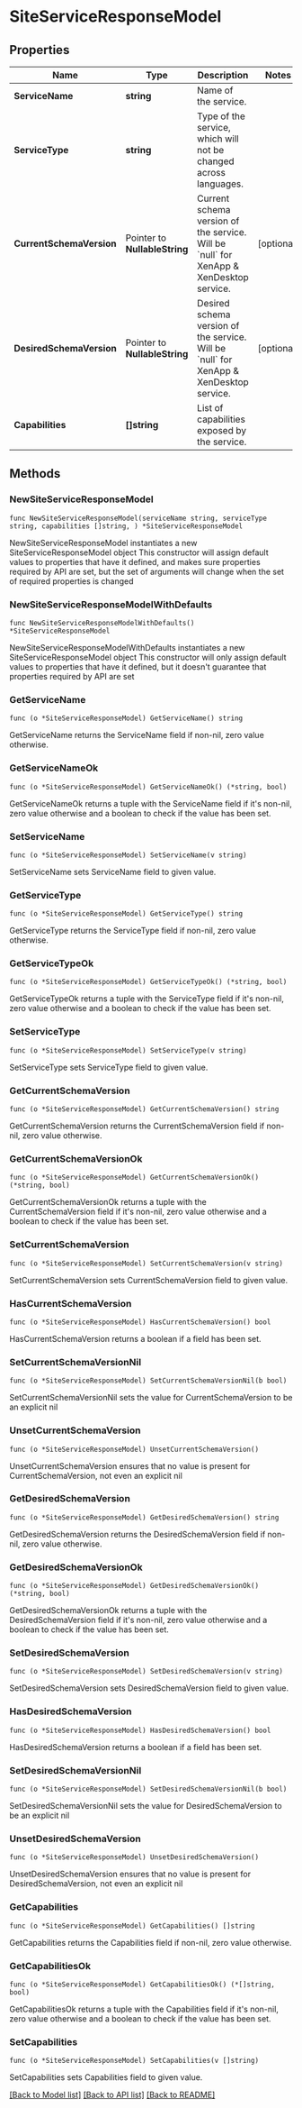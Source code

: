 # SiteServiceResponseModel

## Properties

Name | Type | Description | Notes
------------ | ------------- | ------------- | -------------
**ServiceName** | **string** | Name of the service. | 
**ServiceType** | **string** | Type of the service, which will not be changed across languages. | 
**CurrentSchemaVersion** | Pointer to **NullableString** | Current schema version of the service. Will be &#x60;null&#x60; for XenApp &amp; XenDesktop service. | [optional] 
**DesiredSchemaVersion** | Pointer to **NullableString** | Desired schema version of the service. Will be &#x60;null&#x60; for XenApp &amp; XenDesktop service. | [optional] 
**Capabilities** | **[]string** | List of capabilities exposed by the service. | 

## Methods

### NewSiteServiceResponseModel

`func NewSiteServiceResponseModel(serviceName string, serviceType string, capabilities []string, ) *SiteServiceResponseModel`

NewSiteServiceResponseModel instantiates a new SiteServiceResponseModel object
This constructor will assign default values to properties that have it defined,
and makes sure properties required by API are set, but the set of arguments
will change when the set of required properties is changed

### NewSiteServiceResponseModelWithDefaults

`func NewSiteServiceResponseModelWithDefaults() *SiteServiceResponseModel`

NewSiteServiceResponseModelWithDefaults instantiates a new SiteServiceResponseModel object
This constructor will only assign default values to properties that have it defined,
but it doesn't guarantee that properties required by API are set

### GetServiceName

`func (o *SiteServiceResponseModel) GetServiceName() string`

GetServiceName returns the ServiceName field if non-nil, zero value otherwise.

### GetServiceNameOk

`func (o *SiteServiceResponseModel) GetServiceNameOk() (*string, bool)`

GetServiceNameOk returns a tuple with the ServiceName field if it's non-nil, zero value otherwise
and a boolean to check if the value has been set.

### SetServiceName

`func (o *SiteServiceResponseModel) SetServiceName(v string)`

SetServiceName sets ServiceName field to given value.


### GetServiceType

`func (o *SiteServiceResponseModel) GetServiceType() string`

GetServiceType returns the ServiceType field if non-nil, zero value otherwise.

### GetServiceTypeOk

`func (o *SiteServiceResponseModel) GetServiceTypeOk() (*string, bool)`

GetServiceTypeOk returns a tuple with the ServiceType field if it's non-nil, zero value otherwise
and a boolean to check if the value has been set.

### SetServiceType

`func (o *SiteServiceResponseModel) SetServiceType(v string)`

SetServiceType sets ServiceType field to given value.


### GetCurrentSchemaVersion

`func (o *SiteServiceResponseModel) GetCurrentSchemaVersion() string`

GetCurrentSchemaVersion returns the CurrentSchemaVersion field if non-nil, zero value otherwise.

### GetCurrentSchemaVersionOk

`func (o *SiteServiceResponseModel) GetCurrentSchemaVersionOk() (*string, bool)`

GetCurrentSchemaVersionOk returns a tuple with the CurrentSchemaVersion field if it's non-nil, zero value otherwise
and a boolean to check if the value has been set.

### SetCurrentSchemaVersion

`func (o *SiteServiceResponseModel) SetCurrentSchemaVersion(v string)`

SetCurrentSchemaVersion sets CurrentSchemaVersion field to given value.

### HasCurrentSchemaVersion

`func (o *SiteServiceResponseModel) HasCurrentSchemaVersion() bool`

HasCurrentSchemaVersion returns a boolean if a field has been set.

### SetCurrentSchemaVersionNil

`func (o *SiteServiceResponseModel) SetCurrentSchemaVersionNil(b bool)`

 SetCurrentSchemaVersionNil sets the value for CurrentSchemaVersion to be an explicit nil

### UnsetCurrentSchemaVersion
`func (o *SiteServiceResponseModel) UnsetCurrentSchemaVersion()`

UnsetCurrentSchemaVersion ensures that no value is present for CurrentSchemaVersion, not even an explicit nil
### GetDesiredSchemaVersion

`func (o *SiteServiceResponseModel) GetDesiredSchemaVersion() string`

GetDesiredSchemaVersion returns the DesiredSchemaVersion field if non-nil, zero value otherwise.

### GetDesiredSchemaVersionOk

`func (o *SiteServiceResponseModel) GetDesiredSchemaVersionOk() (*string, bool)`

GetDesiredSchemaVersionOk returns a tuple with the DesiredSchemaVersion field if it's non-nil, zero value otherwise
and a boolean to check if the value has been set.

### SetDesiredSchemaVersion

`func (o *SiteServiceResponseModel) SetDesiredSchemaVersion(v string)`

SetDesiredSchemaVersion sets DesiredSchemaVersion field to given value.

### HasDesiredSchemaVersion

`func (o *SiteServiceResponseModel) HasDesiredSchemaVersion() bool`

HasDesiredSchemaVersion returns a boolean if a field has been set.

### SetDesiredSchemaVersionNil

`func (o *SiteServiceResponseModel) SetDesiredSchemaVersionNil(b bool)`

 SetDesiredSchemaVersionNil sets the value for DesiredSchemaVersion to be an explicit nil

### UnsetDesiredSchemaVersion
`func (o *SiteServiceResponseModel) UnsetDesiredSchemaVersion()`

UnsetDesiredSchemaVersion ensures that no value is present for DesiredSchemaVersion, not even an explicit nil
### GetCapabilities

`func (o *SiteServiceResponseModel) GetCapabilities() []string`

GetCapabilities returns the Capabilities field if non-nil, zero value otherwise.

### GetCapabilitiesOk

`func (o *SiteServiceResponseModel) GetCapabilitiesOk() (*[]string, bool)`

GetCapabilitiesOk returns a tuple with the Capabilities field if it's non-nil, zero value otherwise
and a boolean to check if the value has been set.

### SetCapabilities

`func (o *SiteServiceResponseModel) SetCapabilities(v []string)`

SetCapabilities sets Capabilities field to given value.



[[Back to Model list]](../README.md#documentation-for-models) [[Back to API list]](../README.md#documentation-for-api-endpoints) [[Back to README]](../README.md)


